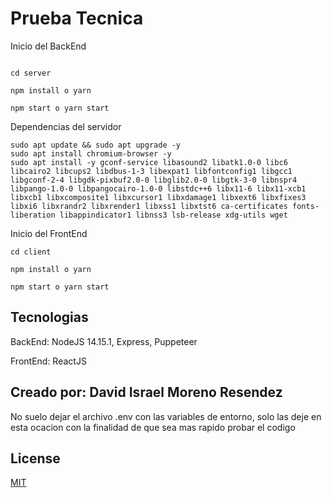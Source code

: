 # Prueba Tecnica

Inicio del BackEnd

```

cd server

npm install o yarn

npm start o yarn start

```

Dependencias del servidor

```
sudo apt update && sudo apt upgrade -y
sudo apt install chromium-browser -y
sudo apt install -y gconf-service libasound2 libatk1.0-0 libc6 libcairo2 libcups2 libdbus-1-3 libexpat1 libfontconfig1 libgcc1 libgconf-2-4 libgdk-pixbuf2.0-0 libglib2.0-0 libgtk-3-0 libnspr4 libpango-1.0-0 libpangocairo-1.0-0 libstdc++6 libx11-6 libx11-xcb1 libxcb1 libxcomposite1 libxcursor1 libxdamage1 libxext6 libxfixes3 libxi6 libxrandr2 libxrender1 libxss1 libxtst6 ca-certificates fonts-liberation libappindicator1 libnss3 lsb-release xdg-utils wget
```

Inicio del FrontEnd

```
cd client

npm install o yarn

npm start o yarn start
```

## Tecnologias

BackEnd:
NodeJS 14.15.1,
Express, Puppeteer

FrontEnd: ReactJS

## Creado por: David Israel Moreno Resendez

No suelo dejar el archivo .env con las variables de entorno, solo las deje en esta ocacion con la finalidad de que sea mas rapido probar el codigo

## License

[MIT](https://choosealicense.com/licenses/mit/)
